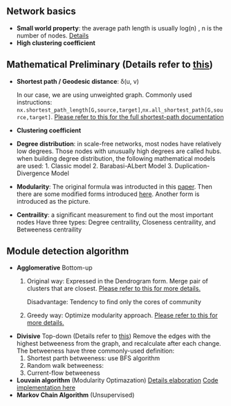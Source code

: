 
## Network basics
* **Small world property**: the average path length is usually log(n) , n is the number of nodes. [Details](https://en.wikipedia.org/wiki/Small-world_network)
* **High clustering coefficient**

## Mathematical Preliminary (Details refer to [this](https://arxiv.org/pdf/q-bio/0604006.pdf))
* **Shortest path / Geodesic distance**: δ(u, v) 

    In our case, we are using unweighted graph. Commonly used instructions: `nx.shortest_path_length[G,source,target]`,`nx.all_shortest_path[G,source,target]`. [Please refer to this for the full shortest-path documentation](https://networkx.github.io/documentation/stable/reference/algorithms/shortest_paths.html)
* **Clustering coefficient**
* **Degree distribution**: in scale-free networks, most nodes have relatively low degrees. Those nodes with unusually high degrees are called hubs.
                       when building degree distribution, the following mathematical models are used:
                       1. Classic model
                       2. Barabasi-ALbert Model
                       3. Duplication-Divergence Model
* **Modularity**: The original formula was introducted in this [paper](https://arxiv.org/pdf/cond-mat/0308217.pdf).
              Then there are some modified forms introduced [here](https://en.wikipedia.org/wiki/Modularity_(networks)).
              Another form is introduced as the picture.
* **Centraility**: a significant measurement to find out the most important nodes
               Have three types: Degree centraility, Closeness centraility, and Betweeness centraility

## Module detection algorithm
* **Agglomerative** Bottom-up
    1. Original way: Expressed in the Dendrogram form.
                     Merge pair of clusters that are closest. [Please refer to this for more details.](https://www.youtube.com/watch?v=XJ3194AmH40)
              
        Disadvantage: Tendency to find only the cores of community
    2. Greedy way: Optimize modularity approach.
                   [Please refer to this for more details.](https://arxiv.org/pdf/cond-mat/0408187.pdf)
* **Divisive** Top-down (Details refer to [this](https://arxiv.org/pdf/cond-mat/0308217.pdf))
    Remove the edges with the highest betweeness from the graph, and recalculate after each change.
    The betweeness have three commonly-used definition:
    1. Shortest parth betweeness: use BFS algorithm
    2. Random walk betweeness: 
    3. Current-flow betweeness
* **Louvain algorithm** (Modularity Optimazation)
    [Details elaboration](https://arxiv.org/pdf/0803.0476.pdf) 
    [Code implementation here](https://github.com/taynaud/python-louvain)
* **Markov Chain Algorithm** (Unsupervised)
